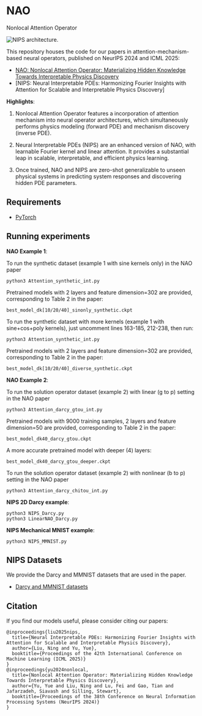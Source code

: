 # NAO
Nonlocal Attention Operator

![NIPS architecture.](https://github.com/fishmoon1234/NAO/blob/main/NIPS.png)

This repository houses the code for our papers in attention-mechanism-based neural operators, published on NeurIPS 2024 and ICML 2025:
- [NAO: Nonlocal Attention Operator: Materializing Hidden Knowledge Towards Interpretable Physics Discovery](https://proceedings.neurips.cc/paper_files/paper/2024/hash/ce5b4f79f4752b7f8e983a80ebcd9c7a-Abstract-Conference.html)
- [NIPS: Neural Interpretable PDEs: Harmonizing Fourier Insights with Attention for Scalable and Interpretable Physics Discovery]


**Highlights**: 

1. Nonlocal Attention Operator features a incorporation of attention mechanism into neural operator architectures, which simultaneously performs physics modeling (forward PDE) and mechanism discovery (inverse PDE).

2. Neural Interpretable PDEs (NIPS) are an enhanced version of NAO, with learnable Fourier kernel and linear attention. It provides a substantial leap in scalable, interpretable, and efficient physics learning.

3. Once trained, NAO and NIPS are zero-shot generalizable to unseen physical systems in predicting system responses and discovering hidden PDE parameters.

## Requirements
- [PyTorch](https://pytorch.org/)


## Running experiments

**NAO Example 1**:

To run the synthetic dataset (example 1 with sine kernels only) in the NAO paper
```
python3 Attention_synthetic_int.py 
```
Pretrained models with 2 layers and feature dimension=302 are provided, corresponding to Table 2 in the paper:
```
best_model_dk[10/20/40]_sinonly_synthetic.ckpt
```

To run the synthetic dataset with more kernels (example 1 with sine+cos+poly kernels), just uncomment lines 163-185, 212-238, then run:
```
python3 Attention_synthetic_int.py 
```
Pretrained models with 2 layers and feature dimension=302 are provided, corresponding to Table 2 in the paper:
```
best_model_dk[10/20/40]_diverse_synthetic.ckpt
```


**NAO Example 2**:

To run the solution operator dataset (example 2) with linear (g to p) setting in the NAO paper
```
python3 Attention_darcy_gtou_int.py
```
Pretrained models with 9000 training samples, 2 layers and feature dimension=50 are provided, corresponding to Table 2 in the paper:
```
best_model_dk40_darcy_gtou.ckpt
```
A more accurate pretrained model with deeper (4) layers:
```
best_model_dk40_darcy_gtou_deeper.ckpt
```

To run the solution operator dataset (example 2) with nonlinear (b to p) setting in the NAO paper
```
python3 Attention_darcy_chitou_int.py
```


**NIPS 2D Darcy example**:
```
python3 NIPS_Darcy.py
python3 LinearNAO_Darcy.py
```
**NIPS Mechanical MNIST example**:
```
python3 NIPS_MMNIST.py
```
## NIPS Datasets
We provide the Darcy and MMNIST datasets that are used in the paper.

- [Darcy and MMNIST datasets](https://drive.google.com/drive/folders/1-HA5uPMBHEH96sRcdzKaF7dyn8KQv8kG?usp=sharing)

## Citation

If you find our models useful, please consider citing our papers:

```
@inproceedings{liu2025nips,
  title={Neural Interpretable PDEs: Harmonizing Fourier Insights with Attention for Scalable and Interpretable Physics Discovery},
  author={Liu, Ning and Yu, Yue},
  booktitle={Proceedings of the 42th International Conference on Machine Learning (ICML 2025)}
}
@inproceedings{yu2024nonlocal,
  title={Nonlocal Attention Operator: Materializing Hidden Knowledge Towards Interpretable Physics Discovery},
  author={Yu, Yue and Liu, Ning and Lu, Fei and Gao, Tian and Jafarzadeh, Siavash and Silling, Stewart},
  booktitle={Proceedings of the 38th Conference on Neural Information Processing Systems (NeurIPS 2024)}
}
```
